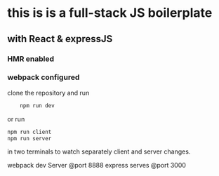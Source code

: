 # this is is a full-stack JS boilerplate

## with React & expressJS

### HMR enabled

### webpack configured

clone the repository and run

```bash
    npm run dev
```

or run

```bash
npm run client
npm run server
```

in two terminals to watch separately client and server changes.

webpack dev Server @port 8888
express serves @port 3000
